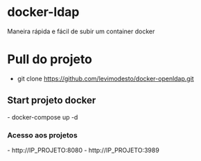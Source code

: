 # docker-ldap
Maneira rápida e fácil de subir um container docker


<h1>Pull do projeto</h1>

- git clone https://github.com/levimodesto/docker-openldap.git


<h2>Start projeto docker</h2>
- docker-compose up -d

<h3>Acesso aos projetos</h3>
- http://IP_PROJETO:8080
- http://IP_PROJETO:3989
